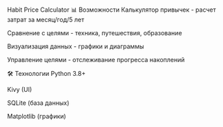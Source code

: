 Habit Price Calculator
📊 Возможности
Калькулятор привычек - расчет затрат за месяц/год/5 лет

Сравнение с целями - техника, путешествия, образование

Визуализация данных - графики и диаграммы

Управление целями - отслеживание прогресса накоплений

🛠 Технологии
Python 3.8+

Kivy (UI)

SQLite (база данных)

Matplotlib (графики)
